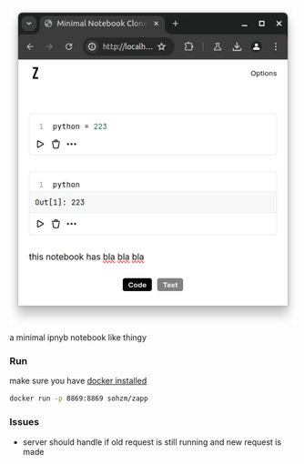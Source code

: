 ![zapp screenshot](/web/other/images/screenshot2.png)

a minimal ipnyb notebook like thingy

### Run

make sure you have [docker installed](https://docs.docker.com/engine/install)

```sh
docker run -p 8869:8869 sohzm/zapp
```

### Issues

- server should handle if old request is still running and new request is made
